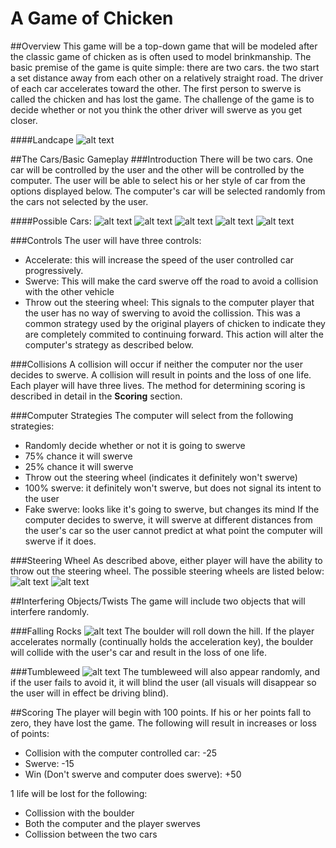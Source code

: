 # A Game of Chicken
##Overview
This game will be a top-down game that will be modeled after the classic game of chicken as is often used to model brinkmanship.
The basic premise of the game is quite simple: there are two cars. the two start a set distance away from each other on a relatively straight road. The driver of each car accelerates toward the other. The first person to swerve is called the chicken and has lost the game.
The challenge of the game is to decide whether or not you think the other driver will swerve as you get closer.

####Landcape
![alt text](https://raw.github.com/usc-spring2013-csci102/Images/Landscape.png "Landscape")

##The Cars/Basic Gameplay
###Introduction
There will be two cars. One car will be controlled by the user and the other will be controlled by the computer. The user will be able to select his or her style of car from the options displayed below. The computer's car will be selected randomly from the cars not selected by the user.

####Possible Cars:
![alt text](https://raw.github.com/usc-spring2013-csci102/game_jacobtuc/Images/Car1.png "Car 1")
![alt text](https://raw.github.com/usc-spring2013-csci102/game_jacobtuc/Images/Car2.png "Car 2")
![alt text](https://raw.github.com/usc-spring2013-csci102/game_jacobtuc/Images/Car3.png "Car 3")
![alt text](https://raw.github.com/usc-spring2013-csci102/game_jacobtuc/Images/Car4.png "Car 4")
![alt text](https://raw.github.com/usc-spring2013-csci102/game_jacobtuc/Images/Car5.png "Car 5")

###Controls
The user will have three controls:
* Accelerate: this will increase the speed of the user controlled car progressively.
* Swerve: This will make the card swerve off the road to avoid a collision with the other vehicle
* Throw out the steering wheel: This signals to the computer player that the user has no way of swerving to avoid the collission. This was a common strategy used by the original players of chicken to indicate they are completely commited to continuing forward. This action will alter the computer's strategy as described below.

###Collisions
A collision will occur if neither the computer nor the user decides to swerve. A collision will result in points and the loss of one life. Each player will have three lives. The method for determining scoring is described in detail in the **Scoring** section.

###Computer Strategies
The computer will select from the following strategies:
* Randomly decide whether or not it is going to swerve
* 75% chance it will swerve
* 25% chance it will swerve
* Throw out the steering wheel (indicates it definitely won't swerve)
* 100% swerve: it definitely won't swerve, but does not signal its intent to the user
* Fake swerve: looks like it's going to swerve, but changes its mind
If the computer decides to swerve, it will swerve at different distances from the user's car so the user cannot predict at what point the computer will swerve if it does.

###Steering Wheel
As described above, either player will have the ability to throw out the steering wheel. The possible steering wheels are listed below:
![alt text](https://raw.github.com/usc-spring2013-csci102/game_jacobtuc/Images/SW1.png "Steering Wheel 1")
![alt text](https://raw.github.com/usc-spring2013-csci102/game_jacobtuc/Images/SW2.png "Steering Wheel 2")

##Interfering Objects/Twists
The game will include two objects that will interfere randomly.

###Falling Rocks
![alt text](https://raw.github.com/usc-spring2013-csci102/game_jacobtuc/Images/Boulder.png "Boulder")
The boulder will roll down the hill. If the player accelerates normally (continually holds the acceleration key), the boulder will collide with the user's car and result in the loss of one life.

###Tumbleweed
![alt text](https://raw.github.com/usc-spring2013-csci102/game_jacobtuc/Images/TumbleWeed.png "Tumbleweed")
The tumbleweed will also appear randomly, and if the user fails to avoid it, it will blind the user (all visuals will disappear so the user will in effect be driving blind).

##Scoring
The player will begin with 100 points. If his or her points fall to zero, they have lost the game. The following will result in increases or loss of points:
* Collision with the computer controlled car: -25
* Swerve: -15
* Win (Don't swerve and computer does swerve): +50

1 life will be lost for the following:
* Collission with the boulder
* Both the computer and the player swerves
* Collission between the two cars

